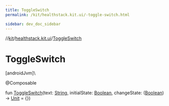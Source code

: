 ```yaml
---
title: ToggleSwitch
permalink: /kit/healthstack.kit.ui/-toggle-switch.html

sidebar: dev_doc_sidebar
---
```

//[kit](../../index.html)/[healthstack.kit.ui](index.html)/[ToggleSwitch](-toggle-switch.html)



# ToggleSwitch



[androidJvm]\




@Composable



fun [ToggleSwitch](-toggle-switch.html)(text: [String](https://kotlinlang.org/api/latest/jvm/stdlib/kotlin/-string/index.html), initialState: [Boolean](https://kotlinlang.org/api/latest/jvm/stdlib/kotlin/-boolean/index.html), changeState: ([Boolean](https://kotlinlang.org/api/latest/jvm/stdlib/kotlin/-boolean/index.html)) -&gt; [Unit](https://kotlinlang.org/api/latest/jvm/stdlib/kotlin/-unit/index.html) = {})





